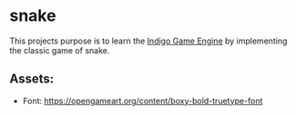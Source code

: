 # snake

This projects purpose is to learn the [Indigo Game Engine](https://indigoengine.io/) by implementing the classic game of snake.

## Assets:
 * Font: https://opengameart.org/content/boxy-bold-truetype-font
